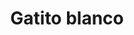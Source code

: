 ---
title: Gatito blanco
date: 
draft: false

# descripcion
description : Dije de plata y nácar

materials: Plata 925

color: Plateado y nácar blanco

dimensions: 2cm largo

code: 02-25-0692

type: "Dijes"

categories: []

price: $4.620,00

price_eftvo: $3.930,00

# Images
# first image will be shown in the product page
images:
  # - image: "images/path_to_image"
  # La ubicacion de las imagenes es imagenes/Dijes/Dijes.Nácar/02-25-0692-gatito-blanco
  - image: "./images/dijes/nácar/02-25-0692.JPG"
---